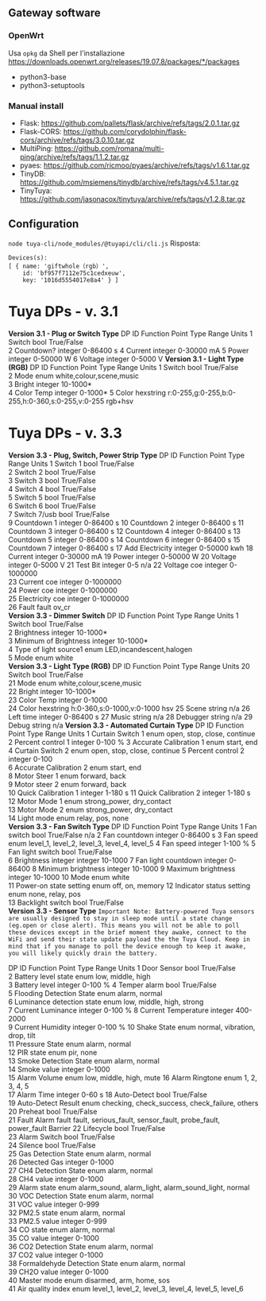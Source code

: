 ## Gateway software
### OpenWrt
Usa `opkg` da Shell per l'installazione
https://downloads.openwrt.org/releases/19.07.8/packages/*/packages
- python3-base
- python3-setuptools
### Manual install
- Flask: https://github.com/pallets/flask/archive/refs/tags/2.0.1.tar.gz
- Flask-CORS: https://github.com/corydolphin/flask-cors/archive/refs/tags/3.0.10.tar.gz
- MultiPing: https://github.com/romana/multi-ping/archive/refs/tags/1.1.2.tar.gz
- pyaes: https://github.com/ricmoo/pyaes/archive/refs/tags/v1.6.1.tar.gz
- TinyDB: https://github.com/msiemens/tinydb/archive/refs/tags/v4.5.1.tar.gz
- TinyTuya: https://github.com/jasonacox/tinytuya/archive/refs/tags/v1.2.8.tar.gz

## Configuration
`node tuya-cli/node_modules/@tuyapi/cli/cli.js`
Risposta:
```
Devices(s):
[ { name: 'giftwhole（rgb）',
    id: 'bf957f7112e75c1cedxeuw',
    key: '1016d5554017e8a4' } ]
```

# Tuya DPs - v. 3.1
**Version 3.1 - Plug or Switch Type**
DP ID	Function Point	Type	Range	Units
1	Switch	bool	True/False	
2	Countdown?	integer	0-86400	s
4	Current	integer	0-30000	mA
5	Power	integer	0-50000	W
6	Voltage	integer	0-5000	V
**Version 3.1 - Light Type (RGB)**
DP ID	Function Point	Type	Range	Units
1	Switch	bool	True/False	
2	Mode	enum	white,colour,scene,music	
3	Bright	integer	10-1000*	
4	Color Temp	integer	0-1000*	
5	Color	hexstring	r:0-255,g:0-255,b:0-255,h:0-360,s:0-255,v:0-255	rgb+hsv

# Tuya DPs - v. 3.3
**Version 3.3 - Plug, Switch, Power Strip Type**
DP ID	Function Point	Type	Range	Units
1	Switch 1	bool	True/False	
2	Switch 2	bool	True/False	
3	Switch 3	bool	True/False	
4	Switch 4	bool	True/False	
5	Switch 5	bool	True/False	
6	Switch 6	bool	True/False	
7	Switch 7/usb	bool	True/False	
9	Countdown 1	integer	0-86400	s
10	Countdown 2	integer	0-86400	s
11	Countdown 3	integer	0-86400	s
12	Countdown 4	integer	0-86400	s
13	Countdown 5	integer	0-86400	s
14	Countdown 6	integer	0-86400	s
15	Countdown 7	integer	0-86400	s
17	Add Electricity	integer	0-50000	kwh
18	Current	integer	0-30000	mA
19	Power	integer	0-50000	W
20	Voltage	integer	0-5000	V
21	Test Bit	integer	0-5	n/a
22	Voltage coe	integer	0-1000000	
23	Current coe	integer	0-1000000	
24	Power coe	integer	0-1000000	
25	Electricity coe	integer	0-1000000	
26	Fault	fault	ov_cr	
**Version 3.3 - Dimmer Switch**
DP ID	Function Point	Type	Range	Units
1	Switch	bool	True/False	
2	Brightness	integer	10-1000*	
3	Minimum of Brightness	integer	10-1000*	
4	Type of light source1	enum	LED,incandescent,halogen	
5	Mode	enum	white	
**Version 3.3 - Light Type (RGB)**
DP ID	Function Point	Type	Range	Units
20	Switch	bool	True/False	
21	Mode	enum	white,colour,scene,music	
22	Bright	integer	10-1000*	
23	Color Temp	integer	0-1000	
24	Color	hexstring	h:0-360,s:0-1000,v:0-1000	hsv
25	Scene	string	n/a	
26	Left time	integer	0-86400	s
27	Music	string	n/a	
28	Debugger	string	n/a	
29	Debug	string	n/a	
**Version 3.3 - Automated Curtain Type**
DP ID	Function Point	Type	Range	Units
1	Curtain Switch 1	enum	open, stop, close, continue	
2	Percent control 1	integer	0-100	%
3	Accurate Calibration 1	enum	start, end	
4	Curtain Switch 2	enum	open, stop, close, continue	
5	Percent control 2	integer	0-100	
6	Accurate Calibration 2	enum	start, end	
8	Motor Steer 1	enum	forward, back	
9	Motor steer 2	enum	forward, back	
10	Quick Calibration 1	integer	1-180	s
11	Quick Calibration 2	integer	1-180	s
12	Motor Mode 1	enum	strong_power, dry_contact	
13	Motor Mode 2	enum	strong_power, dry_contact	
14	Light mode	enum	relay, pos, none	
**Version 3.3 - Fan Switch Type**
DP ID	Function Point	Type	Range	Units
1	Fan switch	bool	True/False	n/a
2	Fan countdown	integer	0-86400	s
3	Fan speed	enum	level_1, level_2, level_3, level_4, level_5	
4	Fan speed	integer	1-100	%
5	Fan light switch	bool	True/False	
6	Brightness integer	integer	10-1000	
7	Fan light countdown	integer	0-86400	
8	Minimum brightness	integer	10-1000	
9	Maximum brightness	integer	10-1000	
10	Mode	enum	white	
11	Power-on state setting	enum	off, on, memory	
12	Indicator status setting	enum	none, relay, pos	
13	Backlight switch	bool	True/False	
**Version 3.3 - Sensor Type**
`Important Note: Battery-powered Tuya sensors are usually designed to stay in sleep mode until a state change (eg.open or close alert). This means you will not be able to poll these devices except in the brief moment they awake, connect to the WiFi and send their state update payload the the Tuya Cloud. Keep in mind that if you manage to poll the device enough to keep it awake, you will likely quickly drain the battery.`

DP ID	Function Point	Type	Range	Units
1	Door Sensor	bool	True/False	
2	Battery level state	enum	low, middle, high	
3	Battery level	integer	0-100	%
4	Temper alarm	bool	True/False	
5	Flooding Detection State	enum	alarm, normal	
6	Luminance detection state	enum	low, middle, high, strong	
7	Current Luminance	integer	0-100	%
8	Current Temperature	integer	400-2000	
9	Current Humidity	integer	0-100	%
10	Shake State	enum	normal, vibration, drop, tilt	
11	Pressure State	enum	alarm, normal	
12	PIR state	enum	pir, none	
13	Smoke Detection State	enum	alarm, normal	
14	Smoke value	integer	0-1000	
15	Alarm Volume	enum	low, middle, high, mute	
16	Alarm Ringtone	enum	1, 2, 3, 4, 5	
17	Alarm Time	integer	0-60	s
18	Auto-Detect	bool	True/False	
19	Auto-Detect Result	enum	checking, check_success, check_failure, others	
20	Preheat	bool	True/False	
21	Fault Alarm	fault	fault, serious_fault, sensor_fault, probe_fault, power_fault	Barrier
22	Lifecycle	bool	True/False	
23	Alarm Switch	bool	True/False	
24	Silence	bool	True/False	
25	Gas Detection State	enum	alarm, normal	
26	Detected Gas	integer	0-1000	
27	CH4 Detection State	enum	alarm, normal	
28	CH4 value	integer	0-1000	
29	Alarm state	enum	alarm_sound, alarm_light, alarm_sound_light, normal	
30	VOC Detection State	enum	alarm, normal	
31	VOC value	integer	0-999	
32	PM2.5 state	enum	alarm, normal	
33	PM2.5 value	integer	0-999	
34	CO state	enum	alarm, normal	
35	CO value	integer	0-1000	
36	CO2 Detection State	enum	alarm, normal	
37	CO2 value	integer	0-1000	
38	Formaldehyde Detection State	enum	alarm, normal	
39	CH2O value	integer	0-1000	
40	Master mode	enum	disarmed, arm, home, sos	
41	Air quality index	enum	level_1, level_2, level_3, level_4, level_5, level_6	